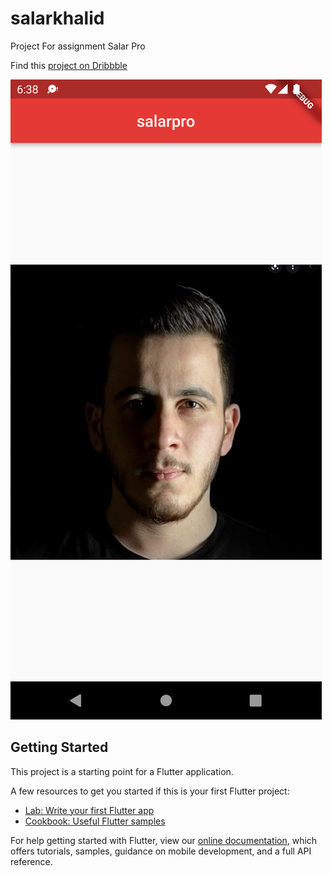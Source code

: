 # salarkhalid

Project For assignment
Salar Pro

Find this [project on Dribbble](https://dribbble.com/shots/3845707-Gravity-Slider)

![GravitySliderFlowLayout](https://github.com/SalarPro/salar_khalid_assignment/blob/main/assets/images/demo.png)

## Getting Started

This project is a starting point for a Flutter application.

A few resources to get you started if this is your first Flutter project:

- [Lab: Write your first Flutter app](https://flutter.dev/docs/get-started/codelab)
- [Cookbook: Useful Flutter samples](https://flutter.dev/docs/cookbook)

For help getting started with Flutter, view our
[online documentation](https://flutter.dev/docs), which offers tutorials,
samples, guidance on mobile development, and a full API reference.
